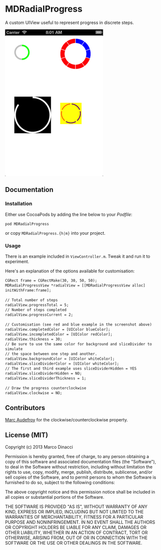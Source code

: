 # MDRadialProgress

A custom UIView useful to represent progress in discrete steps. 

![Screenshot](screenshot.png "Screenshot")

## Documentation

### Installation

Either use CocoaPods by adding the line below to your _Podfile_:

```
pod MDRadialProgress
```

or copy `MDRadialProgress.{h|m}` into your project.

### Usage

There is an example included in `ViewController.m`. Tweak it and run it to
experiment. 

Here's an explanation of the options available for customisation:

```
CGRect frame = CGRectMake(30, 30, 50, 50);
MDRadialProgressView *radialView = [[MDRadialProgressView alloc] initWithFrame:frame];

// Total number of steps    
radialView.progressTotal = 5;
// Number of steps completed
radialView.progressCurrent = 2;

// Customisation (see red and blue example in the screenshot above)
radialView.completedColor = [UIColor blueColor];
radialView.incompletedColor = [UIColor redColor];
radialView.thickness = 30;
// Be sure to use the same color for background and sliceDivider to simulate
// the space between one step and another.
radialView.backgroundColor = [UIColor whiteColor];
radialView.sliceDividerColor = [UIColor whiteColor];
// The first and third example uses sliceDividerHidden = YES
radialView.sliceDividerHidden = NO;
radialView.sliceDividerThickness = 1;

// Draw the progress counterclockwise
radialView.clockwise = NO;
```

## Contributors
[Marc Audefroy](https://github.com/MarcAudefroy) for the clockwise/counterclockwise property.

## License (MIT)
Copyright (c) 2013 Marco Dinacci

Permission is hereby granted, free of charge, to any person obtaining a copy of
this software and associated documentation files (the "Software"), to deal in
the Software without restriction, including without limitation the rights to
use, copy, modify, merge, publish, distribute, sublicense, and/or sell copies
of the Software, and to permit persons to whom the Software is furnished to do
so, subject to the following conditions:

The above copyright notice and this permission notice shall be included in all
copies or substantial portions of the Software.

THE SOFTWARE IS PROVIDED "AS IS", WITHOUT WARRANTY OF ANY KIND, EXPRESS OR
IMPLIED, INCLUDING BUT NOT LIMITED TO THE WARRANTIES OF MERCHANTABILITY,
FITNESS FOR A PARTICULAR PURPOSE AND NONINFRINGEMENT. IN NO EVENT SHALL THE
AUTHORS OR COPYRIGHT HOLDERS BE LIABLE FOR ANY CLAIM, DAMAGES OR OTHER
LIABILITY, WHETHER IN AN ACTION OF CONTRACT, TORT OR OTHERWISE, ARISING FROM,
OUT OF OR IN CONNECTION WITH THE SOFTWARE OR THE USE OR OTHER DEALINGS IN THE
SOFTWARE.


